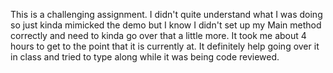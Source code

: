 ﻿This is a challenging assignment. I didn't quite understand what I was doing so just kinda
mimicked the demo but I know I didn't set up my Main method correctly and need to kinda go 
over that a little more.  It took me about 4 hours to get to the point that it is currently at.
It definitely help going over it in class and tried to type along while it was being code reviewed.